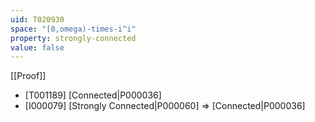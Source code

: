 ```yaml
---
uid: T020930
space: "[0,omega)-times-i^i"
property: strongly-connected
value: false
---
```

[[Proof]]

* [T001189] [Connected|P000036]
* [I000079] [Strongly Connected|P000060] => [Connected|P000036]

